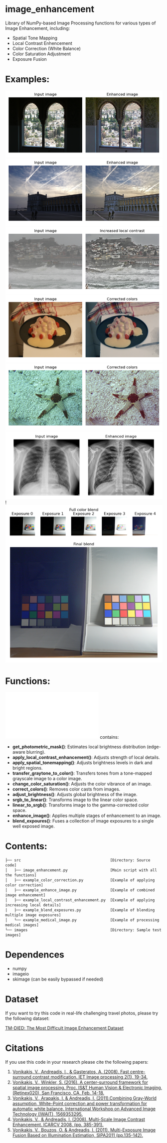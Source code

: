 # image_enhancement
Library of NumPy-based Image Processing functions for various types of Image Enhancement, including:
- Spatial Tone Mapping
- Local Contrast Enhencement
- Color Correction (White Balance)
- Color Saturation Adjustment
- Exposure Fusion

# Examples:
![Example1](images/Figure_1.png "Example1")
![Example2](images/Figure_2.png "Example2")
![Example3](images/Figure_3.png "Example3")
![Example4](images/Figure_4.png "Example4")
![Example5](images/Figure_5.png "Example5")
![Example6](images/Figure_6.png "Example6")!
![Example7](images/Figure_7.png "Example7")

# Functions:
![/source/image_enhancement.py](/source/image_enhancement.py "/source/image_enhancement.py")  contains:
- **get_photometric_mask()**: Estimates local brightness distribution (edge-aware blurring).
- **apply_local_contrast_enhancement()**: Adjusts strength of local details.
- **apply_spatial_tonemapping()**: Adjusts brightness levels in dark and bright regions. 
- **transfer_graytone_to_color()**: Transfers tones from a tone-mapped grayscale image to a color image. 
- **change_color_saturation()**: Adjusts the color vibrance of an image. 
- **correct_colors()**: Removes color casts from images.
- **adjust_brightness()**: Adjusts global brightness of the image.
- **srgb_to_linear()**: Transforms image to the linear color space. 
- **linear_to_srgb()**: Transforms image to the gamma-corrected color space. 
- **enhance_image()**: Applies multiple stages of enhancement to an image. 
- **blend_expoures()**: Fuses a collection of image exposures to a single well exposed image. 

# Contents:
```tree
├── src                                        [Directory: Source code]
│   ├── image_enhancement.py                   [Main script with all the functions] 
│   ├── example_color_correction.py            [Example of applying color correction]
│   ├── example_enhance_image.py               [Example of combined image enhancement]
│   ├── example_local_contrast_enhancement.py  [Example of applying increasing local details]
|   ├── example_blend_exposures.py             [Example of blending multiple image exposures]
│   └── example_medical_image.py               [Example of processing medical images]
└── images                                     [Directory: Sample test images]
```

# Dependences
- numpy
- imageio
- skimage (can be easily bypassed if needed)

# Dataset
If you want to try this code in real-life challenging travel photos, please try the following dataset:

[TM-DIED: The Most Difficult Image Enhancement Dataset](https://sites.google.com/site/vonikakis/datasets/tm-died)

# Citations
If you use this code in your research please cite the following papers:   
1. [Vonikakis, V., Andreadis, I., & Gasteratos, A. (2008). Fast centre-surround contrast modification. IET Image processing 2(1), 19-34.](https://www.researchgate.net/publication/3481092_Fast_centre-surround_contrast_modification)
2. [Vonikakis, V., Winkler, S. (2016). A center-surround framework for spatial image processing. Proc. IS&T Human Vision & Electronic Imaging, (Retinex020), San Francisco, CA, Feb. 14-18.](http://vintage.winklerbros.net/Publications/ei2016hvei.pdf)
3. [Vonikakis, V., Arapakis, I. & Andreadis, I. (2011).Combining Gray-World assumption, White-Point correction and power transformation for automatic white balance. International Workshop on Advanced Image Technology (IWAIT), 1569353295.](https://www.researchgate.net/publication/235350557_Combining_Gray-World_assumption_White-Point_correction_and_power_transformation_for_automatic_white_balance)
4. [Vonikakis, V., & Andreadis, I. (2008). Multi-Scale Image Contrast Enhancement. ICARCV 2008. (pp. 385-391).](https://www.researchgate.net/publication/221145067_Multi-Scale_Image_Contrast_Enhancement)
5. [Vonikakis, V., Bouzos, O. & Andreadis, I. (2011). Multi-Exposure Image Fusion Based on Illumination Estimation, SIPA2011 (pp.135-142).](https://www.researchgate.net/publication/235350562_Multi-Exposure_Image_Fusion_Based_on_Illumination_Estimation#share)
